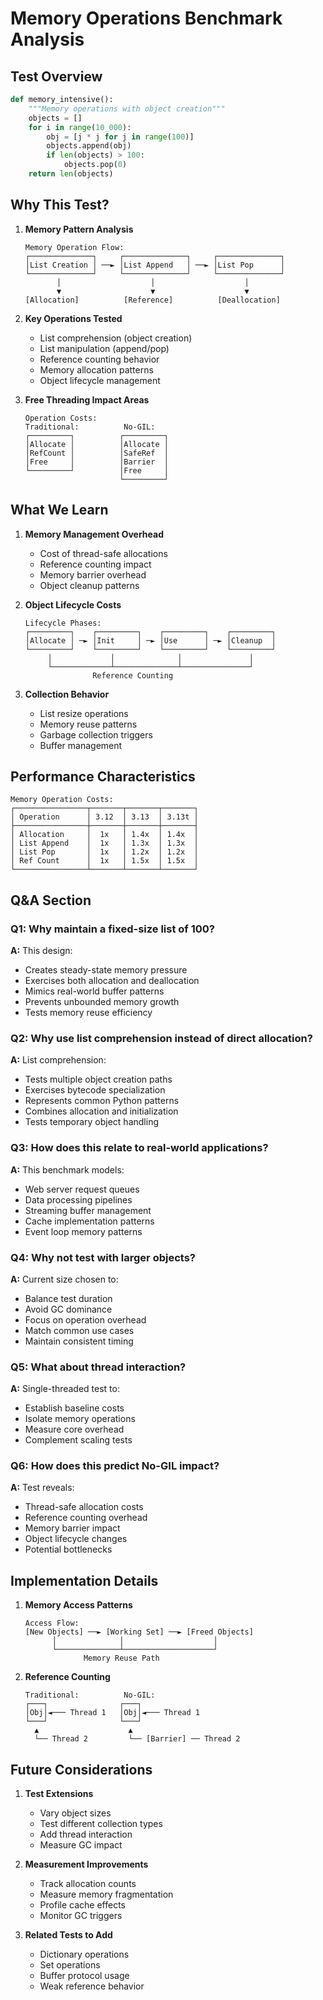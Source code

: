 # Memory Operations Benchmark Analysis

## Test Overview
```python
def memory_intensive():
    """Memory operations with object creation"""
    objects = []
    for i in range(10_000):
        obj = [j * j for j in range(100)]
        objects.append(obj)
        if len(objects) > 100:
            objects.pop(0)
    return len(objects)
```

## Why This Test?

1. **Memory Pattern Analysis**
   ```
   Memory Operation Flow:
   ┌──────────────┐     ┌──────────────┐     ┌──────────────┐
   │List Creation │ ──► │List Append   │ ──► │List Pop      │
   └──────────────┘     └──────────────┘     └──────────────┘
          │                    │                    │
          ▼                    ▼                    ▼
   [Allocation]          [Reference]          [Deallocation]
   ```

2. **Key Operations Tested**
   - List comprehension (object creation)
   - List manipulation (append/pop)
   - Reference counting behavior
   - Memory allocation patterns
   - Object lifecycle management

3. **Free Threading Impact Areas**
   ```
   Operation Costs:
   Traditional:          No-GIL:
   ┌─────────┐          ┌─────────┐
   │Allocate │          │Allocate │
   │RefCount │          │SafeRef  │
   │Free     │          │Barrier  │
   └─────────┘          │Free     │
                        └─────────┘
   ```

## What We Learn

1. **Memory Management Overhead**
   - Cost of thread-safe allocations
   - Reference counting impact
   - Memory barrier overhead
   - Object cleanup patterns

2. **Object Lifecycle Costs**
   ```
   Lifecycle Phases:
   ┌─────────┐    ┌─────────┐    ┌─────────┐    ┌─────────┐
   │Allocate │ ─► │Init     │ ─► │Use      │ ─► │Cleanup  │
   └─────────┘    └─────────┘    └─────────┘    └─────────┘
        │             │              │               │
        └─────────────┴──────────────┴───────────────┘
                  Reference Counting
   ```

3. **Collection Behavior**
   - List resize operations
   - Memory reuse patterns
   - Garbage collection triggers
   - Buffer management

## Performance Characteristics

```
Memory Operation Costs:
┌────────────────┬───────┬───────┬───────┐
│ Operation      │ 3.12  │ 3.13  │ 3.13t │
├────────────────┼───────┼───────┼───────┤
│ Allocation     │  1x   │ 1.4x  │ 1.4x  │
│ List Append    │  1x   │ 1.3x  │ 1.3x  │
│ List Pop       │  1x   │ 1.2x  │ 1.2x  │
│ Ref Count      │  1x   │ 1.5x  │ 1.5x  │
└────────────────┴───────┴───────┴───────┘
```

## Q&A Section

### Q1: Why maintain a fixed-size list of 100?
**A:** This design:
- Creates steady-state memory pressure
- Exercises both allocation and deallocation
- Mimics real-world buffer patterns
- Prevents unbounded memory growth
- Tests memory reuse efficiency

### Q2: Why use list comprehension instead of direct allocation?
**A:** List comprehension:
- Tests multiple object creation paths
- Exercises bytecode specialization
- Represents common Python patterns
- Combines allocation and initialization
- Tests temporary object handling

### Q3: How does this relate to real-world applications?
**A:** This benchmark models:
- Web server request queues
- Data processing pipelines
- Streaming buffer management
- Cache implementation patterns
- Event loop memory patterns

### Q4: Why not test with larger objects?
**A:** Current size chosen to:
- Balance test duration
- Avoid GC dominance
- Focus on operation overhead
- Match common use cases
- Maintain consistent timing

### Q5: What about thread interaction?
**A:** Single-threaded test to:
- Establish baseline costs
- Isolate memory operations
- Measure core overhead
- Complement scaling tests

### Q6: How does this predict No-GIL impact?
**A:** Test reveals:
- Thread-safe allocation costs
- Reference counting overhead
- Memory barrier impact
- Object lifecycle changes
- Potential bottlenecks

## Implementation Details

1. **Memory Access Patterns**
   ```
   Access Flow:
   [New Objects] ──► [Working Set] ──► [Freed Objects]
         │              │                    │
         └──────────────┴────────────────────┘
                Memory Reuse Path
   ```

2. **Reference Counting**
   ```
   Traditional:          No-GIL:
   ┌───┐                ┌───┐
   │Obj│◄─── Thread 1   │Obj│◄─── Thread 1
   └───┘                └───┘
     ▲                    ▲
     └── Thread 2         └── [Barrier] ── Thread 2
   ```

## Future Considerations

1. **Test Extensions**
   - Vary object sizes
   - Test different collection types
   - Add thread interaction
   - Measure GC impact

2. **Measurement Improvements**
   - Track allocation counts
   - Measure memory fragmentation
   - Profile cache effects
   - Monitor GC triggers

3. **Related Tests to Add**
   - Dictionary operations
   - Set operations
   - Buffer protocol usage
   - Weak reference behavior
